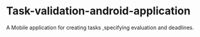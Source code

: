# Task-validation-android-application
A Mobile application for creating tasks ,specifying evaluation and deadlines.
